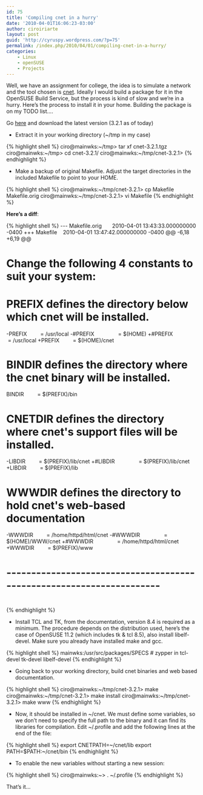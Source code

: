 ```yaml
---
id: 75
title: 'Compiling cnet in a hurry'
date: '2010-04-01T16:06:23-03:00'
author: ciroiriarte
layout: post
guid: 'http://cyruspy.wordpress.com/?p=75'
permalink: /index.php/2010/04/01/compiling-cnet-in-a-hurry/
categories:
    - Linux
    - openSUSE
    - Projects
---
```


Well, we have an assignment for college, the idea is to simulate a network and the tool chosen is [cnet](http://www.csse.uwa.edu.au/cnet/ "CNET Simulator"). Ideally I would build a package for it in the OpenSUSE Build Service, but the process is kind of slow and we’re in a hurry. Here’s the process to install it in your home. Building the package is on my TODO list….

Go [here](http://www.csse.uwa.edu.au/cnet/) and download the latest version (3.2.1 as of today)

- Extract it in your working directory (~/tmp in my case)

{% highlight shell %}
ciro@mainwks:~/tmp> tar xf cnet-3.2.1.tgz
ciro@mainwks:~/tmp> cd cnet-3.2.1/
ciro@mainwks:~/tmp/cnet-3.2.1>
{% endhighlight %}

- Make a backup of original Makefile. Adjust the target directories in the included Makefile to point to your HOME.

{% highlight shell %}
ciro@mainwks:~/tmp/cnet-3.2.1> cp Makefile Makefile.orig
ciro@mainwks:~/tmp/cnet-3.2.1> vi Makefile
{% endhighlight %}

**Here’s a diff**:

{% highlight shell %}
--- Makefile.orig       2010-04-01 13:43:33.000000000 -0400
+++ Makefile    2010-04-01 13:47:42.000000000 -0400
@@ -6,18 +6,19 @@
# Change the following 4 constants to suit your system:
#
# PREFIX defines the directory below which cnet will be installed.
-PREFIX         = /usr/local
-#PREFIX                = $(HOME)
+#PREFIX                = /usr/local
+PREFIX         = $(HOME)/cnet
#
# BINDIR defines the directory where the cnet binary will be installed.
BINDIR         = $(PREFIX)/bin
#
# CNETDIR defines the directory where cnet's support files will be installed.
-LIBDIR         = $(PREFIX)/lib/cnet
+#LIBDIR                = $(PREFIX)/lib/cnet
+LIBDIR         = $(PREFIX)/lib
#
# WWWDIR defines the directory to hold cnet's web-based documentation
-WWWDIR         = /home/httpd/html/cnet
-#WWWDIR                = $(HOME)/WWW/cnet
+#WWWDIR                = /home/httpd/html/cnet
+WWWDIR         = $(PREFIX)/www
#
# ---------------------------------------------------------------------
#
{% endhighlight %}

- Install TCL and TK, from the documentation, version 8.4 is required as a minimum. The procedure depends on the distribution used, here’s the case of OpenSUSE 11.2 (which includes tk &amp; tcl 8.5), also install libelf-devel. Make sure you already have installed make and gcc.

{% highlight shell %}
mainwks:/usr/src/packages/SPECS # zypper in tcl-devel tk-devel libelf-devel
{% endhighlight %}

- Going back to your working directory, build cnet binaries and web based documentation.


{% highlight shell %}
ciro@mainwks:~/tmp/cnet-3.2.1> make
ciro@mainwks:~/tmp/cnet-3.2.1> make install
ciro@mainwks:~/tmp/cnet-3.2.1> make www
{% endhighlight %}

- Now, it should be installed in ~/cnet. We must define some variables, so we don’t need to specify the full path to the binary and it can find its libraries for compilation. Edit ~/.profile and add the following lines at the end of the file:

{% highlight shell %}
export CNETPATH=~/cnet/lib
export PATH=$PATH:~/cnet/bin</blockquote>
{% endhighlight %}

- To enable the new variables without starting a new session:

{% highlight shell %}
ciro@mainwks:~> . ~/.profile
{% endhighlight %}

That’s it…